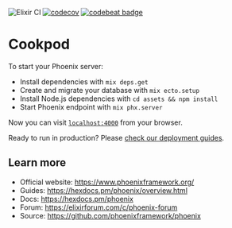![Elixir CI](https://github.com/Pserg/cookpod/workflows/Elixir%20CI/badge.svg?branch=master)
[![codecov](https://codecov.io/gh/Pserg/cookpod/branch/master/graph/badge.svg)](https://codecov.io/gh/Pserg/cookpod)
[![codebeat badge](https://codebeat.co/badges/4215ba08-4978-4e22-b02b-80117e915d7a)](https://codebeat.co/projects/github-com-pserg-cookpod-master)

# Cookpod

To start your Phoenix server:

  * Install dependencies with `mix deps.get`
  * Create and migrate your database with `mix ecto.setup`
  * Install Node.js dependencies with `cd assets && npm install`
  * Start Phoenix endpoint with `mix phx.server`

Now you can visit [`localhost:4000`](http://localhost:4000) from your browser.

Ready to run in production? Please [check our deployment guides](https://hexdocs.pm/phoenix/deployment.html).

## Learn more

  * Official website: https://www.phoenixframework.org/
  * Guides: https://hexdocs.pm/phoenix/overview.html
  * Docs: https://hexdocs.pm/phoenix
  * Forum: https://elixirforum.com/c/phoenix-forum
  * Source: https://github.com/phoenixframework/phoenix
